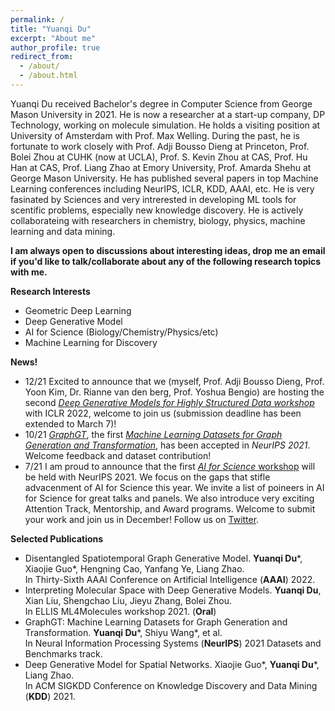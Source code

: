 ```yaml
---
permalink: /
title: "Yuanqi Du"
excerpt: "About me"
author_profile: true
redirect_from: 
  - /about/
  - /about.html
---
```


Yuanqi Du received Bachelor's degree in Computer Science from George Mason University in 2021. He is now a researcher at a start-up company, DP Technology, working on molecule simulation. He holds a visiting position at University of Amsterdam with Prof. Max Welling. During the past, he is fortunate to work closely with Prof. Adji Bousso Dieng at Princeton, Prof. Bolei Zhou at CUHK (now at UCLA), Prof. S. Kevin Zhou at CAS, Prof. Hu Han at CAS, Prof. Liang Zhao at Emory University, Prof. Amarda Shehu at George Mason University. He has published several papers in top Machine Learning conferences including NeurIPS, ICLR, KDD, AAAI, etc. He is very fasinated by Sciences and very intrerested in developing ML tools for scentific problems, especially new knowledge discovery. He is actively collaborateing with researchers in chemistry, biology, physics, machine learning and data mining.
<!-- He has broad interests in machine learning and data mining. Previously, he worked on Outlier Detection, American Sign Language Recognition (Milimeter Wave Signals & Kinect), Medical Image Analysis, Protein Structure Prediction, Molecule Generation, Deep Generative Model, and Deep Graph Learning. He worked with [Dr. Liang Zhao](http://cs.emory.edu/~lzhao41/), [Dr. Amarda Shehu](https://cs.gmu.edu/~ashehu/), [Dr. Parth Pathak](http://www.phpathak.com/), [Dr. Carlotta Domeniconi](https://scholar.google.com.hk/citations?user=aKkIMogAAAAJ&hl=en) while he was at GMU. He worked with [Dr. Hu Han](https://sites.google.com/site/huhanhomepage/) and [Dr. S. Kevin Zhou](https://scholar.google.com/citations?user=8eNm2GMAAAAJ&hl=zh-CN) on Medical Image Analysis in the MIRACLE Lab at Chinese Academy of Sciences. He worked with Dr. Jianwei Zhu on Protein Structure Prediction at Microsoft Research Asia Machine Learning and Computational Biology group. He holds visiting positions at UvA AMLAB with [Dr. Max Welling](https://staff.fnwi.uva.nl/m.welling/), CUHK MMLab with [Dr. Bolei Zhou](http://bzhou.ie.cuhk.edu.hk/), and [Dr. Adji Bousso Dieng](https://www.linkedin.com/in/diengadji45/en) at Princeton University. He is now a researcher under supervision of [Dr. Linfeng Zhang](https://scholar.google.com/citations?user=jk7qwmcAAAAJ&hl=zh-CN) at [DP Technology](https://www.dp.tech/). He has published several papers in top Machine Learning conferences, such as NeurIPS, ICLR, KDD, AAAI, etc. Besides Machine Learning, he is very fasinated by Sciences and very intrerested in developing ML tools for scentific problems, especially new knowledge discovery. He is actively collaborateing with researchers in chemistry, biology, physics, machine learning and data mining. -->

**I am always open to discussions about interesting ideas, drop me an email if you'd like to talk/collaborate about any of the following research topics with me.**

**Research Interests**
  * Geometric Deep Learning
  * Deep Generative Model
  * AI for Science (Biology/Chemistry/Physics/etc)
  * Machine Learning for Discovery 
  
**News!**
* 12/21 Excited to announce that we (myself, Prof. Adji Bousso Dieng, Prof. Yoon Kim, Dr. Rianne van den berg, Prof. Yoshua Bengio) are hosting the second [*Deep Generative Models for Highly Structured Data workshop*](https://deep-gen-struct.github.io/) with ICLR 2022, welcome to join us (submission deadline has been extended to March 7)!
* 10/21 [*GraphGT*](https://graphgt.github.io/), the first [*Machine Learning Datasets for Graph Generation and Transformation*](https://graphgt.github.io/), has been accepted in *NeurIPS 2021*. Welcome feedback and dataset contribution!
* 7/21 I am proud to announce that the first [*AI for Science* workshop](https://ai4sciencecommunity.github.io/) will be held with NeurIPS 2021. We focus on the gaps that stifle advacenment of AI for Science this year. We invite a list of poineers in AI for Science for great talks and panels. We also introduce very exciting Attention Track, Mentorship, and Award programs. Welcome to submit your work and join us in December! Follow us on [Twitter](https://twitter.com/AI_for_Science).

**Selected Publications**

* Disentangled Spatiotemporal Graph Generative Model. **Yuanqi Du**\*, Xiaojie Guo\*, Hengning Cao, Yanfang Ye, Liang Zhao.  
In Thirty-Sixth AAAI Conference on Artificial Intelligence (**AAAI**) 2022.  
* Interpreting Molecular Space with Deep Generative Models. **Yuanqi Du**, Xian Liu, Shengchao Liu, Jieyu Zhang, Bolei Zhou.  
In ELLIS ML4Molecules workshop 2021. (**Oral**)
* GraphGT: Machine Learning Datasets for Graph Generation and Transformation. **Yuanqi Du**\*, Shiyu Wang\*, et al.  
In Neural Information Processing Systems (**NeurIPS**) 2021 Datasets and Benchmarks track.
* Deep Generative Model for Spatial Networks. Xiaojie Guo\*, **Yuanqi Du**\*, Liang Zhao.  
In ACM SIGKDD Conference on Knowledge Discovery and Data Mining (**KDD**) 2021.
  


